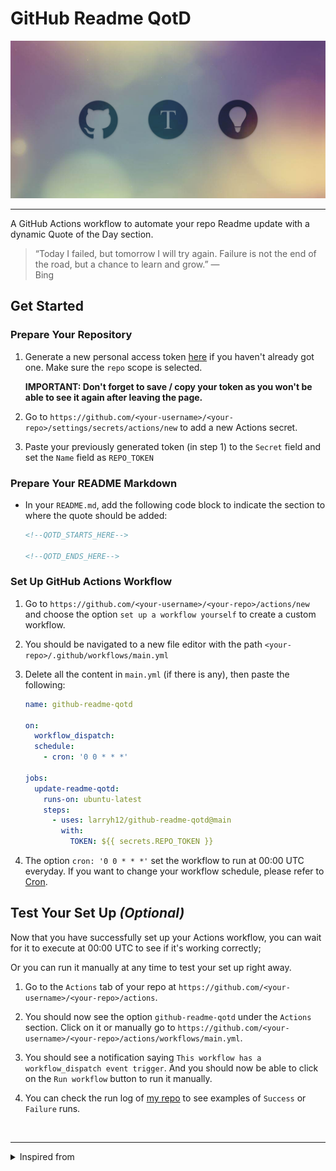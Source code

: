 # GitHub Readme QotD

![thumbnail](docs/thumbnail.png)

---

A GitHub Actions workflow to automate your repo Readme update with a dynamic Quote of the Day section.

<blockquote>&ldquo;Today I failed, but tomorrow I will try again. Failure is not the end of the road, but a chance to learn and grow.&rdquo; &mdash; <footer>Bing</footer></blockquote>

## Get Started

### Prepare Your Repository

1. Generate a new personal access token [here](https://github.com/settings/tokens/new) if you haven't already got one. Make sure the `repo` scope is selected.

   **IMPORTANT: Don't forget to save / copy your token as you won't be able to see it again after leaving the page.**

2. Go to `https://github.com/<your-username>/<your-repo>/settings/secrets/actions/new` to add a new Actions secret.

3. Paste your previously generated token (in step 1) to the `Secret` field and set the `Name` field as `REPO_TOKEN`

### Prepare Your README Markdown

- In your `README.md`, add the following code block to indicate the section to where the quote should be added:

  ```md
  <!--QOTD_STARTS_HERE-->

  <!--QOTD_ENDS_HERE-->
  ```

### Set Up GitHub Actions Workflow

1. Go to `https://github.com/<your-username>/<your-repo>/actions/new` and choose the option `set up a workflow yourself` to create a custom workflow.

2. You should be navigated to a new file editor with the path `<your-repo>/.github/workflows/main.yml`

3. Delete all the content in `main.yml` (if there is any), then paste the following:

   ```yml
   name: github-readme-qotd

   on:
     workflow_dispatch:
     schedule:
       - cron: '0 0 * * *'

   jobs:
     update-readme-qotd:
       runs-on: ubuntu-latest
       steps:
         - uses: larryh12/github-readme-qotd@main
           with:
             TOKEN: ${{ secrets.REPO_TOKEN }}
   ```

4. The option `cron: '0 0 * * *'` set the workflow to run at 00:00 UTC everyday. If you want to change your workflow schedule, please refer to [Cron](https://en.wikipedia.org/wiki/Cron).

## Test Your Set Up _(Optional)_

Now that you have successfully set up your Actions workflow, you can wait for it to execute at 00:00 UTC to see if it's working correctly;

Or you can run it manually at any time to test your set up right away.

1. Go to the `Actions` tab of your repo at `https://github.com/<your-username>/<your-repo>/actions`.

2. You should now see the option `github-readme-qotd` under the `Actions` section. Click on it or manually go to `https://github.com/<your-username>/<your-repo>/actions/workflows/main.yml`.

3. You should see a notification saying `This workflow has a workflow_dispatch event trigger`. And you should now be able to click on the `Run workflow` button to run it manually.

4. You can check the run log of [my repo](https://github.com/larryh12/larryh12/actions/workflows/main.yml) to see examples of `Success` or `Failure` runs.

<br/>

---

<details>
<summary>Inspired from</summary>

[siddharth2016/quote-readme](https://github.com/siddharth2016/quote-readme) |
[cheehwatang/github-readme-daily-quotes](https://github.com/cheehwatang/github-readme-daily-quotes) |

</details>
